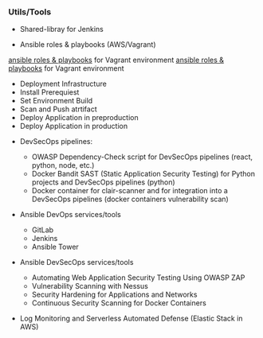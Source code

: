 ### Utils/Tools

+ Shared-libray for Jenkins

+ Ansible roles & playbooks (AWS/Vagrant)

[ansible roles & playbooks](https://github.com/adavarski/DevSecOps-full-integration-chain/tree/main/utils/1-ansible-aws-infra) for Vagrant environment
[ansible roles & playbooks](https://github.com/adavarski/DevSecOps-full-integration-chain/tree/main/utils/2-ansible-vagrant-infra) for Vagrant environment

- Deployment Infrastructure
- Install Prerequiest
- Set Environment Build
- Scan and Push atrtifact
- Deploy Application in preproduction
- Deploy Application in production



+ DevSecOps pipelines:
  + OWASP Dependency-Check script for DevSecOps pipelines (react, python, node, etc.)
  + Docker Bandit SAST (Static Application Security Testing) for Python projects and DevSecOps pipelines (python)
  + Docker container for clair-scanner and for integration into a DevSecOps pipelines (docker containers vulnerability scan)

+ Ansible DevOps services/tools
  + GitLab 
  + Jenkins
  + Ansible Tower

+ Ansible DevSecOps services/tools

  + Automating Web Application Security Testing Using OWASP ZAP
  + Vulnerability Scanning with Nessus
  + Security Hardening for Applications and Networks
  + Continuous Security Scanning for Docker Containers

+ Log Monitoring and Serverless Automated Defense (Elastic Stack in AWS)


